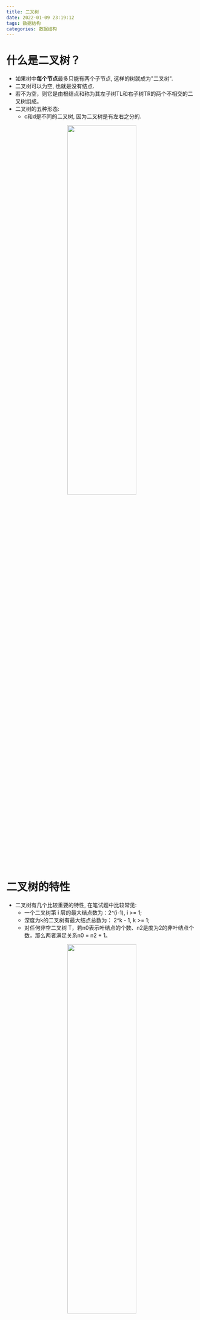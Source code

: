 ```yaml
---
title: 二叉树
date: 2022-01-09 23:19:12
tags: 数据结构
categories: 数据结构
---
```


# 什么是二叉树？

- 如果树中**每个节点**最多只能有两个子节点, 这样的树就成为"二叉树".
- 二叉树可以为空, 也就是没有结点.
- 若不为空，则它是由根结点和称为其左子树TL和右子树TR的两个不相交的二叉树组成。
- 二叉树的五种形态:
	- c和d是不同的二叉树, 因为二叉树是有左右之分的.

<!-- ![](https://cdn.jsdelivr.net/gh/DevinLin000/imgBed/img/20220107150722.png) -->
<div align=center>
<img src="https://cdn.jsdelivr.net/gh/DevinLin000/imgBed/img/20220107150722.png" width="60%" height="50%"/>
</div>

# 二叉树的特性

- 二叉树有几个比较重要的特性, 在笔试题中比较常见:
	- 一个二叉树第 i 层的最大结点数为：2^(i-1), i >= 1;
	- 深度为k的二叉树有最大结点总数为： 2^k - 1, k >= 1;
	- 对任何非空二叉树 T，若n0表示叶结点的个数、n2是度为2的非叶结点个数，那么两者满足关系n0 = n2 + 1。

<!-- ![](https://cdn.jsdelivr.net/gh/DevinLin000/imgBed/img/20220107150944.png) -->
<div align=center>
<img src="https://cdn.jsdelivr.net/gh/DevinLin000/imgBed/img/20220107150944.png" width="60%" height="50%"/>
</div>

# 特殊的二叉树

## 完美二叉树

- 完美二叉树(Perfect Binary Tree) , 也称为满二叉树(Full Binary Tree）
	- 在二叉树中, 除了最下一层的叶结点外, 每层节点都有2个子结点, 就构成了满二叉树.

<!-- ![](https://cdn.jsdelivr.net/gh/DevinLin000/imgBed/img/20220107151104.png) -->
<div align=center>
<img src="https://cdn.jsdelivr.net/gh/DevinLin000/imgBed/img/20220107151104.png" width="60%" height="50%"/>
</div>

## 完全二叉树

- 完全二叉树(Complete Binary Tree)
	- 除二叉树最后一层外, 其他各层的节点数都达到最大个数.
	- 且最后一层从左向右的叶结点连续存在, 只缺右侧若干节点.
	- 完美二叉树是特殊的完全二叉树.
- 下面不是完全二叉树, 因为D节点还没有右结点, 但是E节点就有了左右节点.

<!-- ![](https://cdn.jsdelivr.net/gh/DevinLin000/imgBed/img/20220107151236.png) -->
<div align=center>
<img src="https://cdn.jsdelivr.net/gh/DevinLin000/imgBed/img/20220107151236.png" width="60%" height="50%"/>
</div>

# 二叉树的存储

- 二叉树存储的方式通常是数组和链表。数组很少用，就不做笔记了，需要看可以点击[这里](https://www.jianshu.com/p/b7d501591eb7)去原文看。下面记录以链表存储的方式。

## 使用链表存储

- 每个结点封装成一个Node, Node中包含存储的数据, 左结点的引用, 右结点的引用.

<!-- ![]() -->
<div align=center>
<img src="https://cdn.jsdelivr.net/gh/DevinLin000/imgBed/img/20220107151517.png" width="60%" height="50%"/>
</div>

学习理解自coderwhy老师的文章，侵删。原文地址[点这里](https://www.jianshu.com/p/b7d501591eb7)。

